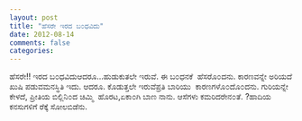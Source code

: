 ```yaml
---
layout: post
title: "ಹೆಸರೇ ಇರದ ಬ೦ಧವಿದು"
date: 2012-08-14
comments: false
categories: 
---
```



ಹೆಸರೇ!! ಇರದ ಬ೦ಧವಿದುಆದರೂ…ಹುಡುಕುತಲೇ ಇರುವೆ. ಈ ಬ೦ಧನಕೆ  ಹೆಸರೊ೦ದನು.  ಕಾರಣವನ್ನೇ ಅರಿಯದೆ ಖುಷಿ ಪಡುವಮನಸ್ಥಿತಿ ಇದು. ಆದರೂ.  ಕೊಡುತ್ತಲೇ ಇರುವೆಪ್ರತಿ ಬಾರಿಯು  ಕಾರಣಗಳೊ೦ದೊ೦ದನು. ಗುರಿಯನ್ನೇ ಕೇಳದೆ, ಪ್ರೀತಿಯ ಬಿಲ್ಲಿನಿ೦ದ ಚಿಮ್ಮಿ  ಹೊರಟ,ಏಕಾ೦ಗಿ ಬಾಣ ನಾನು. ಆಸೆಗಳು ಕಮರಿದರೇನ೦ತೆ. ?ಹಾದಿಯ ಕನಸುಗಳಿಗೆ ರೆಕ್ಕೆ ಸೋಲಬಿಡೆನು. 
